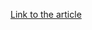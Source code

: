 [Link to the article](https://www.bitdefender.com/en-gb/blog/labs/ai-meets-next-gen-info-stealers-in-social-media-malvertising-campaigns/)
